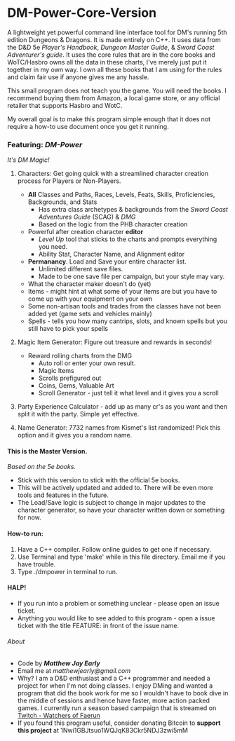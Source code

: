 # DM-Power-Core-Version
A lightweight yet powerful command line interface tool for DM's running 5th edition Dungeons & Dragons. It is made entirely on C++. It uses data from the D&D 5e _Player's Handbook_, _Dungeon Master Guide_, & _Sword Coast Adventurer's guide_. It uses the core rules that are in the core books and WoTC/Hasbro owns all the data in these charts, I've merely just put it together in my own way. I own all these books that I am using for the rules and claim fair use if anyone gives me any hassle.

This small program does not teach you the game. You will need the books. I recommend buying them from Amazon, a local game store, or any official retailer that supports Hasbro and WotC. 

My overall goal is to make this program simple enough that it does not require a how-to use document once you get it running.

### Featuring: *DM-Power*
_It's DM Magic!_

1. Characters: Get going quick with a streamlined character creation process for Players or Non-Players.
    * **All** Classes and Paths, Races, Levels, Feats, Skills, Proficiencies, Backgrounds, and Stats
        * Has extra class archetypes & backgrounds from the _Sword Coast Adventures Guide_ (SCAG) & _DMG_
        * Based on the logic from the PHB character creation
    * Powerful after creation character **editor**
        * _Level Up_ tool that sticks to the charts and prompts everything you need.
        * Ability Stat, Character Name, and Alignment editor
    * **Permanancy**. Load and Save your entire character list. 
        * Unlimited different save files.
        * Made to be one save file per campaign, but your style may vary.
    * What the character maker doesn't do (yet)
	* Items - might hint at what some of your items are but you have to come up with your equipment on your own
	* Some non-artisan tools and trades from the classes have not been added yet (game sets and vehicles mainly)
	* Spells - tells you how many cantrips, slots, and known spells but you still have to pick your spells

2. Magic Item Generator: Figure out treasure and rewards in seconds!
    * Reward rolling charts from the DMG
        * Auto roll or enter your own result.
        * Magic Items
        * Scrolls prefigured out
        * Coins, Gems, Valuable Art
        * Scroll Generator - just tell it what level and it gives you a scroll

3. Party Experience Calculator - add up as many cr's as you want and then split it with the party. Simple yet effective.

4. Name Generator: 7732 names from Kismet's list randomized! Pick this option and it gives you a random name.

#### This is the Master Version.
_Based on the 5e books._

* Stick with this version to stick with the official 5e books.
* This will be actively updated and added to. There will be even more tools and features in the future.
* The Load/Save logic is subject to change in major updates to the character generator, so have your character written down or something for now.

#### How-to run:

1. Have a C++ compiler. Follow online guides to get one if necessary.
2. Use Terminal and type 'make' while in this file directory. Email me if you have trouble.
3. Type ./dmpower in terminal to run.

#### HALP!

* If you run into a problem or something unclear - please open an issue ticket.
* Anything you would like to see added to this program - open a issue ticket with the title FEATURE: in front of the issue name. 

###### About
* Code by 
**_Matthew Jay Early_** 
* Email me at 
_matthewjearly@gmail.com_
* Why? I am a D&D enthusiast and a C++ programmer and needed a project for when I'm not doing classes. I enjoy DMing and wanted a program that did the book work for me so I wouldn't have to book dive in the middle of sessions and hence have faster, more action packed games. I currently run a season based campaign that is streamed on [Twitch - Watchers of Faerun](https://twitch.tv/watchersoffaerun)
* If you found this program useful, consider donating Bitcoin to **support this project** at 1Nwi1GBJtsuo1WQJqK83Ckr5NDJ3zwi5mM
